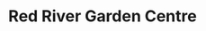 ---
title: "Red River Garden Centre"
url: /castlederg/red-river-garden-centre/
shop: Garten-Center
---